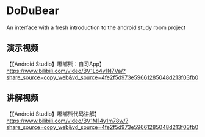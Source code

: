# DoDuBear
 An interface with a fresh introduction to the android study room project
## 演示视频
【【Android Studio】嘟嘟熊：自习App】 https://www.bilibili.com/video/BV1Lo4y1N7Va/?share_source=copy_web&vd_source=4fe2f5d973e59661285048d213f03fb0
## 讲解视频
【【Android Studio】嘟嘟熊代码讲解】 https://www.bilibili.com/video/BV1M14y1m78w/?share_source=copy_web&vd_source=4fe2f5d973e59661285048d213f03fb0
